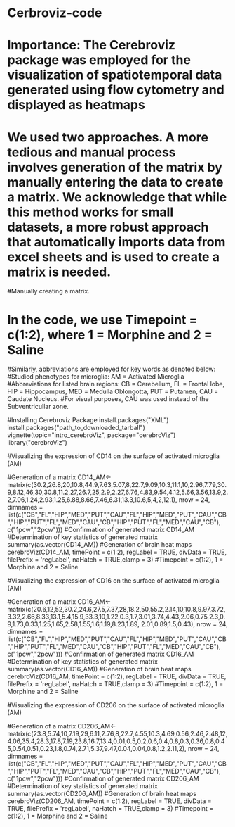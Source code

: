 # Cerbroviz-code
# Importance: The Cerebroviz package was employed for the visualization of spatiotemporal data generated using flow cytometry and displayed as heatmaps
# We used two approaches. A more tedious and manual process involves generation of the matrix by manually entering the data to create a matrix. We acknowledge that while this method works for small datasets, a more robust approach that automatically imports data from excel sheets and is used to create a matrix is needed.
#Manually creating a matrix.
# In the code, we use Timepoint = c(1:2), where 1 = Morphine and 2 = Saline
#Similarly, abbreviations are employed for key words as denoted below:
#Studied phenotypes for microglia: AM = Activated Microglia
#Abbreviations for listed brain regions: CB = Cerebellum, FL = Frontal lobe, HIP = Hippocampus, MED = Medulla Oblongotta, PUT = Putamen, CAU = Caudate Nucleus.
#For visual purposes, CAU was used instead of the Subventricullar zone.


#Installing Cerebroviz Package
install.packages("XML")
install.packages("path_to_downloaded_tarball")
vignette(topic="intro_cerebroViz", package="cerebroViz")
library("cerebroViz")

#Visualizing the expression of CD14 on the surface of activated microglia (AM)

#Generation of a matrix
CD14_AM<-matrix(c(30.2,26.8,20,10.8,44.9,7.63,5.07,8,22.7,9.09,10.3,11.1,10,2.96,7.79,30.9,8.12,46,30,30.8,11.2,27,26.7,25,2.9,2.27,6.76,4.83,9.54,4.12,5.66,3.56,13.9,2.2,7.06,1.24,2.93,1.25,6.88,8.66,7.46,6.31,13.3,10.6,5,4,2,12.1), nrow = 24, dimnames = list(c("CB","FL","HIP","MED","PUT","CAU","FL","HIP","MED","PUT","CAU","CB","HIP","PUT","FL","MED","CAU","CB","HIP","PUT","FL","MED","CAU","CB"), c("1pcw","2pcw")))
#Confirmation of generated matrix
CD14_AM 
#Determination of key statistics of generated matrix
summary(as.vector(CD14_AM))
#Generation of brain heat maps
cerebroViz(CD14_AM, timePoint = c(1:2), regLabel = TRUE, divData = TRUE, filePrefix = 'regLabel', naHatch = TRUE,clamp = 3)
#Timepoint = c(1:2), 1 = Morphine and 2 = Saline

#Visualizing the expression of CD16 on the surface of activated microglia (AM)

#Generation of a matrix
CD16_AM<-matrix(c(20.6,12,52,30.2,24.6,27.5,7.37,28,18.2,50,55.2,2.14,10,10.8,9.97,3.72,3.32,2.66,8.33,13.1,5.4,15.9,33.3,10,1.22,0.3,1.7,3.01,3.74,4.43,2.06,0.75,2.3,0.9,1.73,0.33,1.25,1.65,2.58,1.55,1.6,1.19,8.23,1.89,	2.01,0.89,1.5,0.43), nrow = 24, dimnames = list(c("CB","FL","HIP","MED","PUT","CAU","FL","HIP","MED","PUT","CAU","CB","HIP","PUT","FL","MED","CAU","CB","HIP","PUT","FL","MED","CAU","CB"), c("1pcw","2pcw")))
#Confirmation of generated matrix
CD16_AM
#Determination of key statistics of generated matrix
summary(as.vector(CD16_AM))
#Generation of brain heat maps
cerebroViz(CD16_AM, timePoint = c(1:2), regLabel = TRUE, divData = TRUE, filePrefix = 'regLabel', naHatch = TRUE,clamp = 3)
#Timepoint = c(1:2), 1 = Morphine and 2 = Saline

#Visualizing the expression of CD206 on the surface of activated microglia (AM)

#Generation of a matrix
CD206_AM<-matrix(c(23.8,5.74,10,7.19,29,6.11,2.76,8,22.7,4.55,10.3,4.69,0.56,2.46,2.48,12,4.06,35.4,28.3,17.8,7.19,23.8,16.7,13.4,0.01,0.5,0.2,0.6,0.4,0.8,0.3,0.36,0.8,0.45,0.54,0.51,0.23,1.8,0.74,2.71,5.37,9.47,0.04,0.04,0.8,1.2,2.11,2), nrow = 24, dimnames = list(c("CB","FL","HIP","MED","PUT","CAU","FL","HIP","MED","PUT","CAU","CB","HIP","PUT","FL","MED","CAU","CB","HIP","PUT","FL","MED","CAU","CB"), c("1pcw","2pcw"))) 
#Confirmation of generated matrix
CD206_AM
#Determination of key statistics of generated matrix
summary(as.vector(CD206_AM))
#Generation of brain heat maps
cerebroViz(CD206_AM, timePoint = c(1:2), regLabel = TRUE, divData = TRUE, filePrefix = 'regLabel', naHatch = TRUE,clamp = 3)
#Timepoint = c(1:2), 1 = Morphine and 2 = Saline


